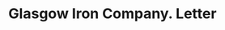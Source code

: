 ---
doi: 10.7916/D85440QW
date_other: '1910'
date_other_textual: '1910'
form: correspondence
genre:
- Letters (correspondence)
name:
- Glasgow Iron Company
object_in_context_url: https://biggert.cul.columbia.edu/items/view/ave_biggert_01503
subject_hierarchical_geographic:
- Pottstown, Pennsylvania, United States
subject_name:
- Glasgow Iron Company
title: Glasgow Iron Company. Letter
sort_title: Glasgow Iron Company. Letter
call_number: ave_biggert_01503
coordinates:
- 40.249722222222225,-75.64027777777778
pid: ave_biggert_01503
identifiers: ave_biggert_01503
canvas_id: ldpd:396764
permalink: "/items/ave_biggert_01503/"
layout: iiif-image-page
---